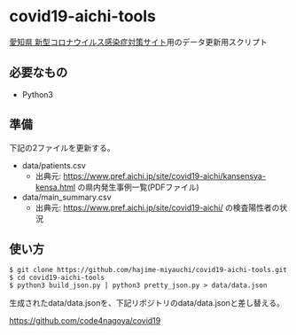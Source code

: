 # covid19-aichi-tools

[愛知県 新型コロナウイルス感染症対策サイト](https://stopcovid19.code4.nagoya)用のデータ更新用スクリプト

## 必要なもの

* Python3

## 準備

下記の2ファイルを更新する。

* data/patients.csv
  * 出典元: https://www.pref.aichi.jp/site/covid19-aichi/kansensya-kensa.html の県内発生事例一覧(PDFファイル)
* data/main_summary.csv
  * 出典元: https://www.pref.aichi.jp/site/covid19-aichi/ の検査陽性者の状況

## 使い方


```
$ git clone https://github.com/hajime-miyauchi/covid19-aichi-tools.git
$ cd covid19-aichi-tools
$ python3 build_json.py | python3 pretty_json.py > data/data.json
```

生成されたdata/data.jsonを、下記リポジトリのdata/data.jsonと差し替える。

https://github.com/code4nagoya/covid19

